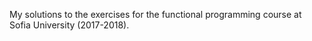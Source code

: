 My solutions to the exercises for the functional programming course at Sofia University (2017-2018).